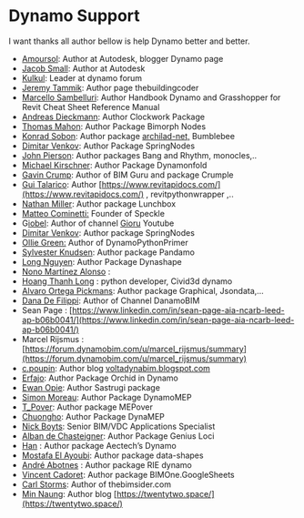 # Dynamo Support

I want thanks all author bellow is help Dynamo better and better.

- [Amoursol](https://github.com/Amoursol): Author at Autodesk, blogger Dynamo page
- [Jacob Small](https://forum.dynamobim.com/u/jacobsmall/summary): Author at Autodesk
- [Kulkul](https://forum.dynamobim.com/u/kulkul/summary): Leader at dynamo forum
- [Jeremy Tammik](https://github.com/jeremytammik): Author page thebuildingcoder
- [Marcello Sambelluri](https://twitter.com/marcellosgamb): Author Handbook Dynamo and Grasshopper for Revit Cheat Sheet Reference Manual
- [Andreas Dieckmann](https://github.com/andydandy74): Author Clockwork Package
- [Thomas Mahon](https://github.com/ThomasMahon): Author Package Bimorph Nodes
- [Konrad Sobon](https://github.com/ksobon): Author package [archilad-net,](archi-lab.net) Bumblebee
- [Dimitar Venkov](https://github.com/dimven/SpringNodes): Author Package SpringNodes
- [John Pierson](https://github.com/johnpierson): Author packages Bang and Rhythm, monocles,..
- [Michael Kirschner](https://github.com/mjkkirschner): Author Package Dynamonfold
- [Gavin Crump](https://github.com/aussieBIMguru): Author of BIM Guru and package Crumple
- [Gui Talarico](https://github.com/gtalarico): Author [https://www.revitapidocs.com/](https://www.revitapidocs.com/) , revitpythonwrapper ,..
- [Nathan Miller](https://twitter.com/archinate?ref_src=twsrc%5Etfw%7Ctwcamp%5Eembeddedtimeline%7Ctwterm%5Eprofile%3Aprovinggroundio%7Ctwgr%5EeyJ0ZndfZXhwZXJpbWVudHNfY29va2llX2V4cGlyYXRpb24iOnsiYnVja2V0IjoxMjA5NjAwLCJ2ZXJzaW9uIjpudWxsfSwidGZ3X2hvcml6b25fdHdlZXRfZW1iZWRfOTU1NSI6eyJidWNrZXQiOiJodGUiLCJ2ZXJzaW9uIjpudWxsfSwidGZ3X3R3ZWV0X2VtYmVkX2NsaWNrYWJpbGl0eV8xMjEwMiI6eyJidWNrZXQiOiJjb250cm9sIiwidmVyc2lvbiI6bnVsbH19&ref_url=https%3A%2F%2Fprovingground.io%2F): Author package Lunchbox
- [Matteo Cominetti:](https://github.com/teocomi) Founder of Speckle
- G[iobel](https://github.com/giobel): Author of channel [Gioru](https://www.youtube.com/channel/UCiDE0GctsWlA28FqxKq_vPA) Youtube
- [Dimitar Venkov](https://github.com/dimven): Author package SpringNodes
- [Ollie Green:](https://github.com/OliverEGreen) Author of DynamoPythonPrimer
- [Sylvester Knudsen](https://github.com/SHKnudsen): Author package Pandamo
- [Long Nguyen](https://github.com/LongNguyenP): Author Package Dynashape
- [Nono Martínez Alonso](https://github.com/nonoesp?tab=repositories) :
- [Hoang Thanh Long](https://github.com/htlcnn) : python developer, Civid3d dynamo
- [Alvaro Ortega Pickmans](https://github.com/alvpickmans): Author package Graphical, Jsondata,...
- [Dana De Filippi](https://www.linkedin.com/in/danadefilippi/): Author of Channel DanamoBIM
- Sean Page : [https://www.linkedin.com/in/sean-page-aia-ncarb-leed-ap-b06b0041/](https://www.linkedin.com/in/sean-page-aia-ncarb-leed-ap-b06b0041/)
- Marcel Rijsmus : [https://forum.dynamobim.com/u/marcel_rijsmus/summary](https://forum.dynamobim.com/u/marcel_rijsmus/summary)
- [c.poupin](https://forum.dynamobim.com/u/c.poupin/summary): Author blog [voltadynabim.blogspot.com](http://voltadynabim.blogspot.com/)
- [Erfajo](https://github.com/erfajo): Author Package Orchid in Dynamo
- [Ewan Opie](https://www.linkedin.com/in/ewan-opie-746b577b/): Author Sastrugi package
- [Simon Moreau](https://github.com/simonmoreau): Author Package DynamoMEP
- [T_Pover](https://forum.dynamobim.com/u/t_pover/summary):  Author package MEPover
- [Chuongho](https://github.com/chuongmep): Author Package DynaMEP
- [Nick Boyts](https://forum.dynamobim.com/u/nick_boyts/summary): Senior BIM/VDC Applications Specialist
- [Alban de Chasteigner](https://github.com/albandechasteigner): Author Package Genius Loci
- [Han](http://aectechy.com/about/) : Author package Aectech’s Dynamo
- [Mostafa El Ayoubi](https://github.com/MostafaElAyoubi): Author package data-shapes
- [André Abotnes](https://github.com/andre-abotnes) : Author package RIE dynamo
- [Vincent Cadoret](https://github.com/vinnividivicci): Author package BIMOne.GoogleSheets
- [Carl Storms](https://twitter.com/thebimsider): Author of thebimsider.com
- [Min Naung](https://github.com/mgjean): Author blog [https://twentytwo.space/](https://twentytwo.space/)